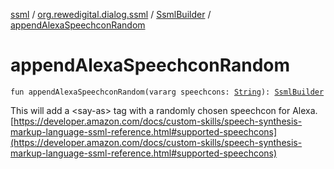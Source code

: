 [ssml](../../index.md) / [org.rewedigital.dialog.ssml](../index.md) / [SsmlBuilder](index.md) / [appendAlexaSpeechconRandom](./append-alexa-speechcon-random.md)

# appendAlexaSpeechconRandom

`fun appendAlexaSpeechconRandom(vararg speechcons: `[`String`](https://kotlinlang.org/api/latest/jvm/stdlib/kotlin/-string/index.html)`): `[`SsmlBuilder`](index.md)

This will add a &lt;say-as&gt; tag with a randomly chosen speechcon for Alexa. [https://developer.amazon.com/docs/custom-skills/speech-synthesis-markup-language-ssml-reference.html#supported-speechcons](https://developer.amazon.com/docs/custom-skills/speech-synthesis-markup-language-ssml-reference.html#supported-speechcons)

